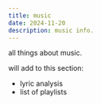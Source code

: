 ```yaml
---
title: music
date: 2024-11-20
description: music info.
---
```


all things about music.

will add to this section: 
- lyric analysis 
- list of playlists